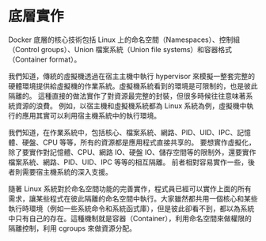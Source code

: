 # 底層實作

Docker 底層的核心技術包括 Linux 上的命名空間（Namespaces）、控制組（Control groups）、Union 檔案系統（Union file systems）和容器格式（Container format）。

我們知道，傳統的虛擬機透過在宿主主機中執行 hypervisor 來模擬一整套完整的硬體環境提供給虛擬機的作業系統。虛擬機系統看到的環境是可限制的，也是彼此隔離的。
這種直接的做法實作了對資源最完整的封裝，但很多時候往往意味著系統資源的浪費。
例如，以宿主機和虛擬機系統都為 Linux 系統為例，虛擬機中執行的應用其實可以利用宿主機系統中的執行環境。

我們知道，在作業系統中，包括核心、檔案系統、網路、PID、UID、IPC、記憶體、硬盤、CPU 等等，所有的資源都是應用程式直接共享的。
要想實作虛擬化，除了要實作對記憶體、CPU、網路 IO、硬盤 IO、儲存空間等的限制外，還要實作檔案系統、網路、PID、UID、IPC 等等的相互隔離。
前者相對容易實作一些，後者則需要宿主機系統的深入支援。

隨著 Linux 系統對於命名空間功能的完善實作，程式員已經可以實作上面的所有需求，讓某些程式在彼此隔離的命名空間中執行。大家雖然都共用一個核心和某些執行時環境（例如一些系統命令和系統函式庫），但是彼此卻看不到，都以為系統中只有自己的存在。這種機制就是容器（Container），利用命名空間來做權限的隔離控制，利用 cgroups 來做資源分配。
